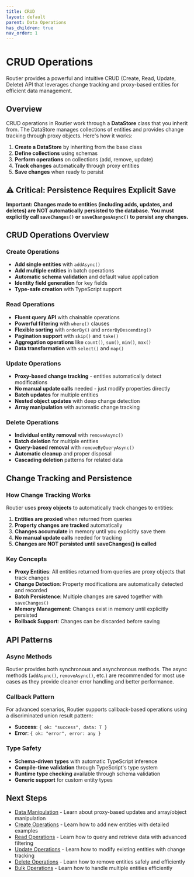 ```yaml
---
title: CRUD
layout: default
parent: Data Operations
has_children: true
nav_order: 1
---
```


# CRUD Operations

Routier provides a powerful and intuitive CRUD (Create, Read, Update, Delete) API that leverages change tracking and proxy-based entities for efficient data management.

## Overview

CRUD operations in Routier work through a **DataStore** class that you inherit from. The DataStore manages collections of entities and provides change tracking through proxy objects. Here's how it works:

1. **Create a DataStore** by inheriting from the base class
2. **Define collections** using schemas
3. **Perform operations** on collections (add, remove, update)
4. **Track changes** automatically through proxy entities
5. **Save changes** when ready to persist

## ⚠️ Critical: Persistence Requires Explicit Save

**Important: Changes made to entities (including adds, updates, and deletes) are NOT automatically persisted to the database. You must explicitly call `saveChanges()` or `saveChangesAsync()` to persist any changes.**

## CRUD Operations Overview

### Create Operations

- **Add single entities** with `addAsync()`
- **Add multiple entities** in batch operations
- **Automatic schema validation** and default value application
- **Identity field generation** for key fields
- **Type-safe creation** with TypeScript support

### Read Operations

- **Fluent query API** with chainable operations
- **Powerful filtering** with `where()` clauses
- **Flexible sorting** with `orderBy()` and `orderByDescending()`
- **Pagination support** with `skip()` and `take()`
- **Aggregation operations** like `count()`, `sum()`, `min()`, `max()`
- **Data transformation** with `select()` and `map()`

### Update Operations

- **Proxy-based change tracking** - entities automatically detect modifications
- **No manual update calls** needed - just modify properties directly
- **Batch updates** for multiple entities
- **Nested object updates** with deep change detection
- **Array manipulation** with automatic change tracking

### Delete Operations

- **Individual entity removal** with `removeAsync()`
- **Batch deletion** for multiple entities
- **Query-based removal** with `removeByQueryAsync()`
- **Automatic cleanup** and proper disposal
- **Cascading deletion** patterns for related data

## Change Tracking and Persistence

### How Change Tracking Works

Routier uses **proxy objects** to automatically track changes to entities:

1. **Entities are proxied** when returned from queries
2. **Property changes are tracked** automatically
3. **Changes accumulate** in memory until you explicitly save them
4. **No manual update calls** needed for tracking
5. **Changes are NOT persisted until saveChanges() is called**

### Key Concepts

- **Proxy Entities**: All entities returned from queries are proxy objects that track changes
- **Change Detection**: Property modifications are automatically detected and recorded
- **Batch Persistence**: Multiple changes are saved together with `saveChanges()`
- **Memory Management**: Changes exist in memory until explicitly persisted
- **Rollback Support**: Changes can be discarded before saving

## API Patterns

### Async Methods

Routier provides both synchronous and asynchronous methods. The async methods (`addAsync()`, `removeAsync()`, etc.) are recommended for most use cases as they provide cleaner error handling and better performance.

### Callback Pattern

For advanced scenarios, Routier supports callback-based operations using a discriminated union result pattern:

- **Success**: `{ ok: "success", data: T }`
- **Error**: `{ ok: "error", error: any }`

### Type Safety

- **Schema-driven types** with automatic TypeScript inference
- **Compile-time validation** through TypeScript's type system
- **Runtime type checking** available through schema validation
- **Generic support** for custom entity types

## Next Steps

- [Data Manipulation](../../guides/data-manipulation) - Learn about proxy-based updates and array/object manipulation
- [Create Operations](create.md) - Learn how to add new entities with detailed examples
- [Read Operations](read.md) - Learn how to query and retrieve data with advanced filtering
- [Update Operations](update.md) - Learn how to modify existing entities with change tracking
- [Delete Operations](delete.md) - Learn how to remove entities safely and efficiently
- [Bulk Operations](bulk/README.md) - Learn how to handle multiple entities efficiently
